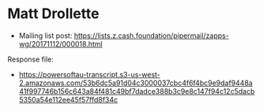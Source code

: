 # Matt Drollette

* Mailing list post: <https://lists.z.cash.foundation/pipermail/zapps-wg/20171112/000018.html>

Response file:

* https://powersoftau-transcript.s3-us-west-2.amazonaws.com/53b6dc5a91d04c3000037cbc4f6f4bc9e9daf9448a41f997746b156c643a84f481c49bf7dadce388b3c9e8c147f94c12c5dacb5350a54e112ee45f57ffd8f34c

